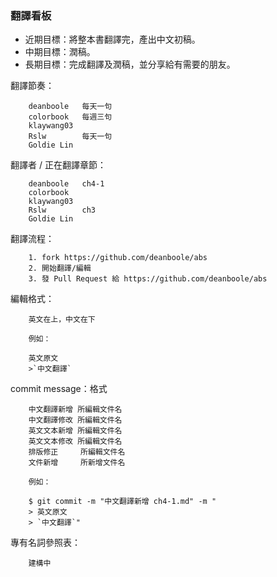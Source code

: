 ### 翻譯看板


* 近期目標：將整本書翻譯完，產出中文初稿。
* 中期目標：潤稿。
* 長期目標：完成翻譯及潤稿，並分享給有需要的朋友。

翻譯節奏：

		deanboole	每天一句
		colorbook	每週三句
		klaywang03	
		Rslw		每天一句
		Goldie Lin	

翻譯者 / 正在翻譯章節：

		deanboole	ch4-1
		colorbook	
		klaywang03	
		Rslw		ch3
		Goldie Lin	

翻譯流程：

		1. fork https://github.com/deanboole/abs
		2. 開始翻譯/編輯
		3. 發 Pull Request 給 https://github.com/deanboole/abs

編輯格式：

		英文在上，中文在下
		
		例如：
		
		英文原文
		>`中文翻譯`

commit message：格式

		中文翻譯新增 所編輯文件名
		中文翻譯修改 所編輯文件名
		英文文本新增 所編輯文件名
		英文文本修改 所編輯文件名
		排版修正     所編輯文件名
		文件新增     所新增文件名

		例如：
		
		$ git commit -m "中文翻譯新增 ch4-1.md" -m "
		> 英文原文
		> `中文翻譯`"
		
專有名詞參照表：

		建構中
